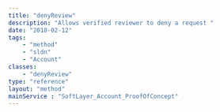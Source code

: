 ```yaml
---
title: "denyReview"
description: "Allows verified reviewer to deny a request "
date: "2018-02-12"
tags:
    - "method"
    - "sldn"
    - "Account"
classes:
    - "denyReview"
type: "reference"
layout: "method"
mainService : "SoftLayer_Account_ProofOfConcept"
---
```

